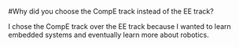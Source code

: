#Why did you choose the CompE track instead of the EE track?

I chose the CompE track over the EE track because I wanted to learn embedded systems and eventually learn more about robotics.
